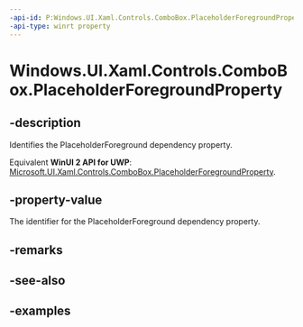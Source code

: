 ```yaml
---
-api-id: P:Windows.UI.Xaml.Controls.ComboBox.PlaceholderForegroundProperty
-api-type: winrt property
---
```


<!-- Property syntax.
public DependencyProperty PlaceholderForegroundProperty { get; }
-->

# Windows.UI.Xaml.Controls.ComboBox.PlaceholderForegroundProperty

## -description

Identifies the PlaceholderForeground dependency property.

Equivalent **WinUI 2 API for UWP**: [Microsoft.UI.Xaml.Controls.ComboBox.PlaceholderForegroundProperty](/windows/winui/api/microsoft.ui.xaml.controls.combobox.placeholderforegroundproperty).

## -property-value

The identifier for the PlaceholderForeground dependency property.

## -remarks

## -see-also

## -examples

